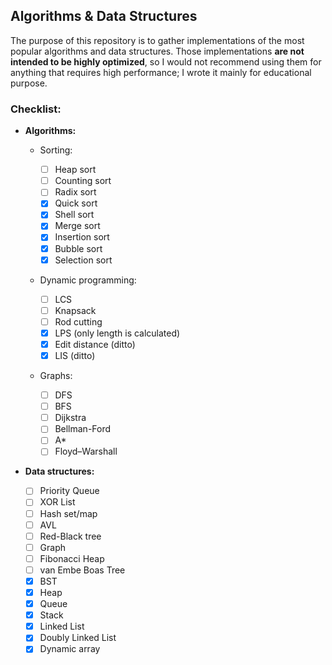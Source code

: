 ## Algorithms & Data Structures

The purpose of this repository is to gather implementations of the most popular algorithms and data structures. Those implementations **are not intended to be highly optimized**, so I would not recommend using them for anything that requires high performance; I wrote it mainly for educational purpose.

### Checklist:

* **Algorithms:**

  * Sorting:

    - [ ] Heap sort
    - [ ] Counting sort
    - [ ] Radix sort
    - [x] Quick sort
    - [x] Shell sort
    - [x] Merge sort
    - [x] Insertion sort
    - [x] Bubble sort
    - [x] Selection sort

  * Dynamic programming:

    - [ ] LCS
    - [ ] Knapsack
    - [ ] Rod cutting
    - [x] LPS (only length is calculated)
    - [x] Edit distance (ditto)
    - [x] LIS (ditto)

  * Graphs:

    - [ ] DFS
    - [ ] BFS
    - [ ] Dijkstra
    - [ ] Bellman-Ford
    - [ ] A*
    - [ ] Floyd–Warshall
  
* **Data structures:**

    - [ ] Priority Queue
    - [ ] XOR List
    - [ ] Hash set/map
    - [ ] AVL
    - [ ] Red-Black tree
    - [ ] Graph
    - [ ] Fibonacci Heap
    - [ ] van Embe Boas Tree
    - [x] BST
    - [x] Heap
    - [x] Queue
    - [x] Stack
    - [x] Linked List
    - [x] Doubly Linked List
    - [x] Dynamic array